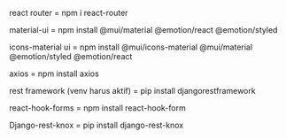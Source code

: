react router =
npm i react-router

material-ui =
npm install @mui/material @emotion/react @emotion/styled

icons-material ui =
npm install @mui/icons-material @mui/material @emotion/styled @emotion/react

axios =
npm install axios

rest framework (venv harus aktif) =
pip install djangorestframework

react-hook-forms =
npm install react-hook-form

Django-rest-knox =
pip install django-rest-knox
